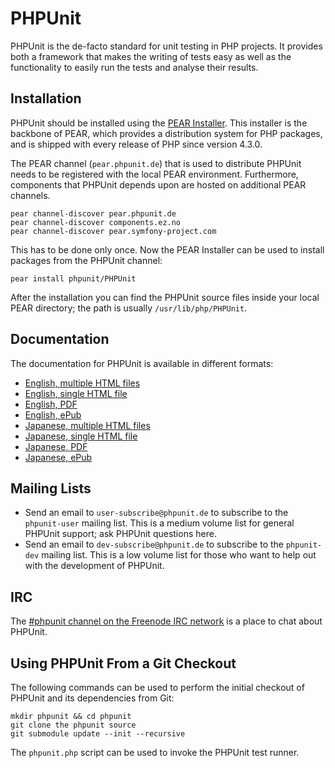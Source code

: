 PHPUnit
=======

PHPUnit is the de-facto standard for unit testing in PHP projects. It provides both a framework that makes the writing of tests easy as well as the functionality to easily run the tests and analyse their results.

Installation
------------

PHPUnit should be installed using the [PEAR Installer](http://pear.php.net/). This installer is the backbone of PEAR, which provides a distribution system for PHP packages, and is shipped with every release of PHP since version 4.3.0.

The PEAR channel (`pear.phpunit.de`) that is used to distribute PHPUnit needs to be registered with the local PEAR environment. Furthermore, components that PHPUnit depends upon are hosted on additional PEAR channels.

    pear channel-discover pear.phpunit.de
    pear channel-discover components.ez.no
    pear channel-discover pear.symfony-project.com

This has to be done only once. Now the PEAR Installer can be used to install packages from the PHPUnit channel:

    pear install phpunit/PHPUnit

After the installation you can find the PHPUnit source files inside your local PEAR directory; the path is usually `/usr/lib/php/PHPUnit`.

Documentation
-------------

The documentation for PHPUnit is available in different formats:

* [English, multiple HTML files](http://www.phpunit.de/manual/3.5/en/index.html)
* [English, single HTML file](http://www.phpunit.de/manual/3.5/en/phpunit-book.html)
* [English, PDF](http://www.phpunit.de/manual/3.5/en/phpunit-book.pdf)
* [English, ePub](http://www.phpunit.de/manual/3.5/en/phpunit-book.epub)
* [Japanese, multiple HTML files](http://www.phpunit.de/manual/3.5/ja/index.html)
* [Japanese, single HTML file](http://www.phpunit.de/manual/3.5/ja/phpunit-book.html)
* [Japanese, PDF](http://www.phpunit.de/manual/3.5/ja/phpunit-book.pdf)
* [Japanese, ePub](http://www.phpunit.de/manual/3.5/ja/phpunit-book.epub)

Mailing Lists
-------------

* Send an email to `user-subscribe@phpunit.de` to subscribe to the `phpunit-user` mailing list. This is a medium volume list for general PHPUnit support; ask PHPUnit questions here.
* Send an email to `dev-subscribe@phpunit.de` to subscribe to the `phpunit-dev` mailing list. This is a low volume list for those who want to help out with the development of PHPUnit.

IRC
---

The [#phpunit channel on the Freenode IRC network](irc://freenode.net/phpunit) is a place to chat about PHPUnit.

Using PHPUnit From a Git Checkout
---------------------------------

The following commands can be used to perform the initial checkout of PHPUnit and its dependencies from Git:

    mkdir phpunit && cd phpunit
    git clone the phpunit source
    git submodule update --init --recursive

The `phpunit.php` script can be used to invoke the PHPUnit test runner.


